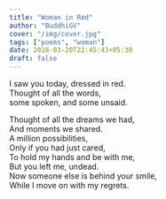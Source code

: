 ```yaml
---
title: "Woman in Red"
author: "BuddhiGV"
cover: "/img/cover.jpg"
tags: ["poems", "woman"]
date: 2018-03-20T22:45:43+05:30
draft: false
---
```


I saw you today, dressed in red.  
Thought of all the words,  
some spoken, and some unsaid.  
<!--more-->
Thought of all the dreams we had,  
And moments we shared.  
A million possibilities,  
Only if you had just cared,  
To hold my hands and be with me,  
But you left me, undead.  
Now someone else is behind your smile,   
While I move on with my regrets.  

